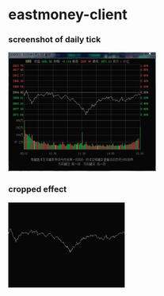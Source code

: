 # eastmoney-client

### screenshot of daily tick

<img src="images/screenshot_000001_20200512.png" alt="screenshot_000001_20200512.png" style="zoom:50%;" />

### cropped effect

<img src="images/cropped_000001_20200512.png" alt="cropped_000001_20200512.png" style="zoom:50%;" />
